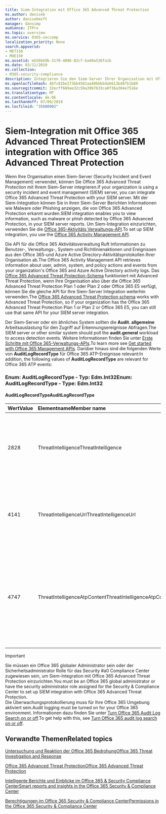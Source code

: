 ```yaml
---
title: Siem-Integration mit Office 365 Advanced Threat Protection
ms.author: deniseb
author: denisebmsft
manager: dansimp
audience: ITPro
ms.topic: overview
ms.service: O365-seccomp
localization_priority: None
search.appverid:
- MET150
- MOE150
ms.assetid: eb56b69b-3170-4086-82cf-ba40a530fa1b
ms.date: 03/11/2019
ms.collection:
- M365-security-compliance
description: Integrieren Sie den Siem-Server Ihrer Organisation mit Office 365 Advanced Threat Protection und den zugehörigen Threat-Ereignissen in die API für die Office 365-Aktivitätsverwaltung.
ms.openlocfilehash: 4bfc82be273bb4581aa49bbbbdab613bd87b1b89
ms.sourcegitcommit: 32ecff689ae32c59a39b7633ca0f36a304e7516e
ms.translationtype: MT
ms.contentlocale: de-DE
ms.lasthandoff: 07/09/2019
ms.locfileid: "35600902"
---
```

# <a name="siem-integration-with-office-365-advanced-threat-protection"></a><span data-ttu-id="9d5b3-103">Siem-Integration mit Office 365 Advanced Threat Protection</span><span class="sxs-lookup"><span data-stu-id="9d5b3-103">SIEM integration with Office 365 Advanced Threat Protection</span></span>

<span data-ttu-id="9d5b3-104">Wenn Ihre Organisation einen Siem-Server (Security Incident and Event Management) verwendet, können Sie Office 365 Advanced Threat Protection mit Ihrem Siem-Server integrieren.</span><span class="sxs-lookup"><span data-stu-id="9d5b3-104">If your organization is using a security incident and event management (SIEM) server, you can integrate Office 365 Advanced Threat Protection with your SIEM server.</span></span> <span data-ttu-id="9d5b3-105">Mit der Siem-Integration können Sie in ihren Siem-Server Berichten Informationen wie Malware oder Phishing anzeigen, die von Office 365 Advanced Protection erkannt wurden.</span><span class="sxs-lookup"><span data-stu-id="9d5b3-105">SIEM integration enables you to view information, such as malware or phish detected by Office 365 Advanced Protection, in your SIEM server reports.</span></span> <span data-ttu-id="9d5b3-106">Um Siem-Integration einzurichten, verwenden Sie die [Office 365-Aktivitäts Verwaltungs-API](https://docs.microsoft.com/office/office-365-management-api/office-365-management-activity-api-reference).</span><span class="sxs-lookup"><span data-stu-id="9d5b3-106">To set up SIEM integration, you use the [Office 365 Activity Management API](https://docs.microsoft.com/office/office-365-management-api/office-365-management-activity-api-reference).</span></span> 

<span data-ttu-id="9d5b3-107">Die API für die Office 365 Aktivitätsverwaltung Ruft Informationen zu Benutzer-, Verwaltungs-, System-und Richtlinienaktionen und Ereignissen aus den Office 365-und Azure Active Directory-Aktivitätsprotokollen Ihrer Organisation ab.</span><span class="sxs-lookup"><span data-stu-id="9d5b3-107">The Office 365 Activity Management API retrieves information about user, admin, system, and policy actions and events from your organization's Office 365 and Azure Active Directory activity logs.</span></span> <span data-ttu-id="9d5b3-108">Das [Office 365 Advanced Threat Protection-Schema](https://docs.microsoft.com/office/office-365-management-api/office-365-management-activity-api-schema#office-365-advanced-threat-protection-and-threat-intelligence-schema) funktioniert mit Advanced Threat Protection, wenn Ihre Organisation also über die Office 365 Advanced Threat Protection Plan 1 oder Plan 2 oder Office 365 E5 verfügt, können Sie die gleiche API für Ihre Siem-Server Integration weiterhin verwenden.</span><span class="sxs-lookup"><span data-stu-id="9d5b3-108">The [Office 365 Advanced Threat Protection schema](https://docs.microsoft.com/office/office-365-management-api/office-365-management-activity-api-schema#office-365-advanced-threat-protection-and-threat-intelligence-schema) works with Advanced Threat Protection, so if your organization has the Office 365 Advanced Threat Protection Plan 1 or Plan 2 or Office 365 E5, you can still use that same API for your SIEM server integration.</span></span> 

<span data-ttu-id="9d5b3-109">Der Siem-Server oder ein ähnliches System sollten die **Audit. allgemeine** Arbeitsauslastung für den Zugriff auf Erkennungsereignisse Abfragen.</span><span class="sxs-lookup"><span data-stu-id="9d5b3-109">The SIEM server or other similar system should poll the **audit.general** workload to access detection events.</span></span> <span data-ttu-id="9d5b3-110">Weitere Informationen finden Sie unter [Erste Schritte mit Office 365-Verwaltungs-APIs](https://docs.microsoft.com/office/office-365-management-api/get-started-with-office-365-management-apis).</span><span class="sxs-lookup"><span data-stu-id="9d5b3-110">To learn more see [Get started with Office 365 Management APIs](https://docs.microsoft.com/office/office-365-management-api/get-started-with-office-365-management-apis).</span></span> <span data-ttu-id="9d5b3-111">Darüber hinaus sind die folgenden Werte von **AuditLogRecordType** für Office 365 ATP-Ereignisse relevant:</span><span class="sxs-lookup"><span data-stu-id="9d5b3-111">In addition, the following values of **AuditLogRecordType** are relevant for Office 365 ATP events:</span></span>

### <a name="enum-auditlogrecordtype---type-edmint32"></a><span data-ttu-id="9d5b3-112">Enum: AuditLogRecordType - Typ: Edm.Int32</span><span class="sxs-lookup"><span data-stu-id="9d5b3-112">Enum: AuditLogRecordType - Type: Edm.Int32</span></span>

#### <a name="auditlogrecordtype"></a><span data-ttu-id="9d5b3-113">AuditLogRecordType</span><span class="sxs-lookup"><span data-stu-id="9d5b3-113">AuditLogRecordType</span></span>

|<span data-ttu-id="9d5b3-114">Wert</span><span class="sxs-lookup"><span data-stu-id="9d5b3-114">Value</span></span>|<span data-ttu-id="9d5b3-115">Elementname</span><span class="sxs-lookup"><span data-stu-id="9d5b3-115">Member name</span></span>|<span data-ttu-id="9d5b3-116">Beschreibung</span><span class="sxs-lookup"><span data-stu-id="9d5b3-116">Description</span></span>|
|:-----|:-----|:-----|
|<span data-ttu-id="9d5b3-117">28</span><span class="sxs-lookup"><span data-stu-id="9d5b3-117">28</span></span>|<span data-ttu-id="9d5b3-118">ThreatIntelligence</span><span class="sxs-lookup"><span data-stu-id="9d5b3-118">ThreatIntelligence</span></span>|<span data-ttu-id="9d5b3-119">Phishing- und Schadsoftwareereignisse aus Exchange Online Protection und Office 365 Advanced Threat Protection.</span><span class="sxs-lookup"><span data-stu-id="9d5b3-119">Phishing and malware events from Exchange Online Protection and Office 365 Advanced Threat Protection.</span></span>|
|<span data-ttu-id="9d5b3-120">41</span><span class="sxs-lookup"><span data-stu-id="9d5b3-120">41</span></span>|<span data-ttu-id="9d5b3-121">ThreatIntelligenceUrl</span><span class="sxs-lookup"><span data-stu-id="9d5b3-121">ThreatIntelligenceUrl</span></span>|<span data-ttu-id="9d5b3-122">ATP-sichere Links Time-of-Block-und Block Außerkraftsetzungs Ereignisse von Office 365 Advanced Threat Protection.</span><span class="sxs-lookup"><span data-stu-id="9d5b3-122">ATP Safe Links time-of-block and block override events from Office 365 Advanced Threat Protection.</span></span>|
|<span data-ttu-id="9d5b3-123">47</span><span class="sxs-lookup"><span data-stu-id="9d5b3-123">47</span></span>|<span data-ttu-id="9d5b3-124">ThreatIntelligenceAtpContent</span><span class="sxs-lookup"><span data-stu-id="9d5b3-124">ThreatIntelligenceAtpContent</span></span>|<span data-ttu-id="9d5b3-125">Phishing-und Schadsoftware-Ereignisse für Dateien in SharePoint Online, OneDrive für Unternehmen und Microsoft Teams aus Office 365 Advanced Threat Protection.</span><span class="sxs-lookup"><span data-stu-id="9d5b3-125">Phishing and malware events for files in SharePoint Online, OneDrive for Business, and Microsoft Teams from Office 365 Advanced Threat Protection.</span></span>|

> [!IMPORTANT]
> <span data-ttu-id="9d5b3-126">Sie müssen ein Office 365 globaler Administrator sein oder der Sicherheitsadministrator Rolle für das Security #a0 Compliance Center zugewiesen sein, um Siem-Integration mit Office 365 Advanced Threat Protection einzurichten.</span><span class="sxs-lookup"><span data-stu-id="9d5b3-126">You must be an Office 365 global administrator or have the security administrator role assigned for the Security & Compliance Center to set up SIEM integration with Office 365 Advanced Threat Protection.</span></span><br/><span data-ttu-id="9d5b3-127">Die Überwachungsprotokollierung muss für Ihre Office 365 Umgebung aktiviert sein.</span><span class="sxs-lookup"><span data-stu-id="9d5b3-127">Audit logging must be turned on for your Office 365 environment.</span></span> <span data-ttu-id="9d5b3-128">Informationen dazu finden Sie unter [Turn Office 365 Audit Log Search on or off](turn-audit-log-search-on-or-off.md).</span><span class="sxs-lookup"><span data-stu-id="9d5b3-128">To get help with this, see [Turn Office 365 audit log search on or off](turn-audit-log-search-on-or-off.md).</span></span>

## <a name="related-topics"></a><span data-ttu-id="9d5b3-129">Verwandte Themen</span><span class="sxs-lookup"><span data-stu-id="9d5b3-129">Related topics</span></span>

[<span data-ttu-id="9d5b3-130">Untersuchung und Reaktion der Office 365 Bedrohung</span><span class="sxs-lookup"><span data-stu-id="9d5b3-130">Office 365 Threat Investigation and Response</span></span>](office-365-ti.md)

[<span data-ttu-id="9d5b3-131">Office 365 Advanced Threat Protection</span><span class="sxs-lookup"><span data-stu-id="9d5b3-131">Office 365 Advanced Threat Protection</span></span>](office-365-atp.md)

[<span data-ttu-id="9d5b3-132">Intelligente Berichte und Einblicke im Office 365 &amp; Security Compliance Center</span><span class="sxs-lookup"><span data-stu-id="9d5b3-132">Smart reports and insights in the Office 365 Security &amp; Compliance Center</span></span>](reports-and-insights-in-security-and-compliance.md)
  
[<span data-ttu-id="9d5b3-133">Berechtigungen im Office 365 Security &amp; Compliance Center</span><span class="sxs-lookup"><span data-stu-id="9d5b3-133">Permissions in the Office 365 Security &amp; Compliance Center</span></span>](permissions-in-the-security-and-compliance-center.md)
  
